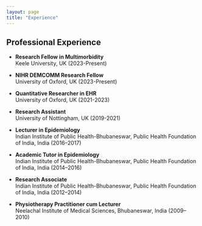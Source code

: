 ```yaml
---
layout: page
title: "Experience"
---
```


## Professional Experience

- **Research Fellow in Multimorbidity**  
  Keele University, UK (2023-Present)

- **NIHR DEMCOMM Research Fellow**  
  University of Oxford, UK (2023-Present)

- **Quantitative Researcher in EHR**  
  University of Oxford, UK (2021-2023)

- **Research Assistant**  
  University of Nottingham, UK (2019-2021)

- **Lecturer in Epidemiology**  
  Indian Institute of Public Health-Bhubaneswar, Public Health Foundation of India, India (2016–2017)

- **Academic Tutor in Epidemiology**  
  Indian Institute of Public Health-Bhubaneswar, Public Health Foundation of India, India (2014–2016)

- **Research Associate**  
  Indian Institute of Public Health-Bhubaneswar, Public Health Foundation of India, India (2012–2014)

- **Physiotherapy Practitioner cum Lecturer**  
  Neelachal Institute of Medical Sciences, Bhubaneswar, India (2009–2010)
